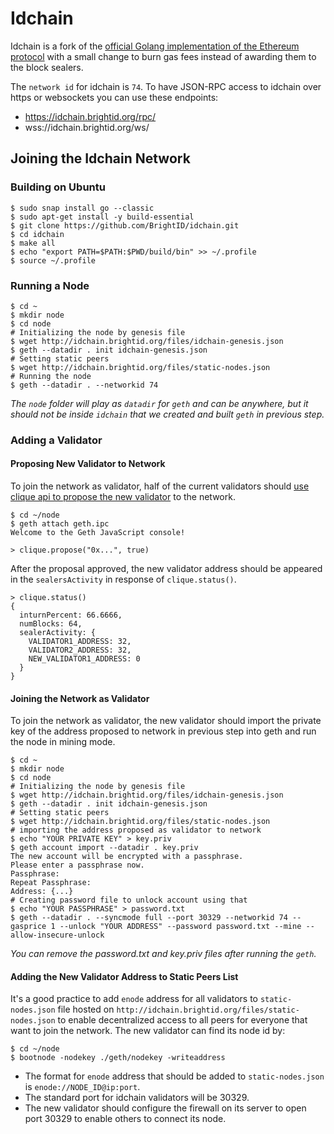 # Idchain

Idchain is a fork of the [official Golang implementation of the Ethereum protocol](https://github.com/ethereum/go-ethereum) with a small change to burn gas fees instead of awarding them to the block sealers.

The `network id` for idchain is `74`. To have JSON-RPC access to idchain over https or websockets you can use these endpoints:

- https://idchain.brightid.org/rpc/
- wss://idchain.brightid.org/ws/

## Joining the Idchain Network

### Building on Ubuntu

```shell
$ sudo snap install go --classic
$ sudo apt-get install -y build-essential
$ git clone https://github.com/BrightID/idchain.git
$ cd idchain
$ make all
$ echo "export PATH=$PATH:$PWD/build/bin" >> ~/.profile
$ source ~/.profile
```

### Running a Node

```shell
$ cd ~
$ mkdir node
$ cd node
# Initializing the node by genesis file
$ wget http://idchain.brightid.org/files/idchain-genesis.json
$ geth --datadir . init idchain-genesis.json
# Setting static peers
$ wget http://idchain.brightid.org/files/static-nodes.json
# Running the node
$ geth --datadir . --networkid 74
```

_The `node` folder will play as `datadir` for `geth` and can be anywhere, but it should not be inside `idchain` that we created and built `geth` in previous step._


### Adding a Validator

#### Proposing New Validator to Network
To join the network as validator, half of the current validators should [use clique api to propose the new validator](https://geth.ethereum.org/docs/rpc/ns-clique#clique_propose) to the network.

```shell
$ cd ~/node
$ geth attach geth.ipc
Welcome to the Geth JavaScript console!

> clique.propose("0x...", true)
```
After the proposal approved, the new validator address should be appeared in the `sealersActivity` in response of `clique.status()`.
```shell
> clique.status()
{
  inturnPercent: 66.6666,
  numBlocks: 64,
  sealerActivity: {
    VALIDATOR1_ADDRESS: 32,
    VALIDATOR2_ADDRESS: 32,
    NEW_VALIDATOR1_ADDRESS: 0
  }
}
```
#### Joining the Network as Validator
To join the network as validator, the new validator should import the private key of the address proposed to network in previous step into geth and run the node in mining mode.

```shell
$ cd ~
$ mkdir node
$ cd node
# Initializing the node by genesis file
$ wget http://idchain.brightid.org/files/idchain-genesis.json
$ geth --datadir . init idchain-genesis.json
# Setting static peers
$ wget http://idchain.brightid.org/files/static-nodes.json
# importing the address proposed as validator to network
$ echo "YOUR PRIVATE KEY" > key.priv
$ geth account import --datadir . key.priv
The new account will be encrypted with a passphrase.
Please enter a passphrase now.
Passphrase:
Repeat Passphrase:
Address: {...}
# Creating password file to unlock account using that
$ echo "YOUR PASSPHRASE" > password.txt
$ geth --datadir . --syncmode full --port 30329 --networkid 74 --gasprice 1 --unlock "YOUR ADDRESS" --password password.txt --mine --allow-insecure-unlock
```
_You can remove the password.txt and key.priv files after running the `geth`._

#### Adding the New Validator Address to Static Peers List
It's a good practice to add `enode` address for all validators to `static-nodes.json` file hosted on `http://idchain.brightid.org/files/static-nodes.json` to enable decentralized access to all peers for everyone that want to join the network.
The new validator can find its node id by:
```shell
$ cd ~/node
$ bootnode -nodekey ./geth/nodekey -writeaddress
```
- The format for `enode` address that should be added to `static-nodes.json` is `enode://NODE_ID@ip:port`.
- The standard port for idchain validators will be 30329.
- The new validator should configure the firewall on its server to open port 30329 to enable others to connect its node.
